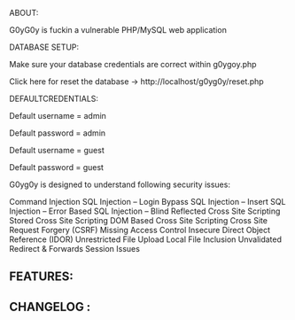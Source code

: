
ABOUT:

G0yG0y is fuckin a vulnerable PHP/MySQL web application

DATABASE SETUP: 

Make sure your database credentials are correct within g0ygoy.php

<?php
	$u = "root"; //username 
	$p = ""; //password
?>

Click here for reset the database -> http://localhost/g0yg0y/reset.php

DEFAULTCREDENTIALS:

Default username = admin

Default password = admin

Default username = guest

Default password = guest


G0yg0y is designed to understand following security issues:

Command Injection
SQL Injection – Login Bypass
SQL Injection – Insert 
SQL Injection – Error Based
SQL Injection – Blind
Reflected Cross Site Scripting
Stored Cross Site Scripting
DOM Based Cross Site Scripting
Cross Site Request Forgery (CSRF)
Missing Access Control
Insecure Direct Object Reference (IDOR)
Unrestricted File Upload
Local File Inclusion
Unvalidated Redirect & Forwards
Session Issues


FEATURES:
-

CHANGELOG : 
-




